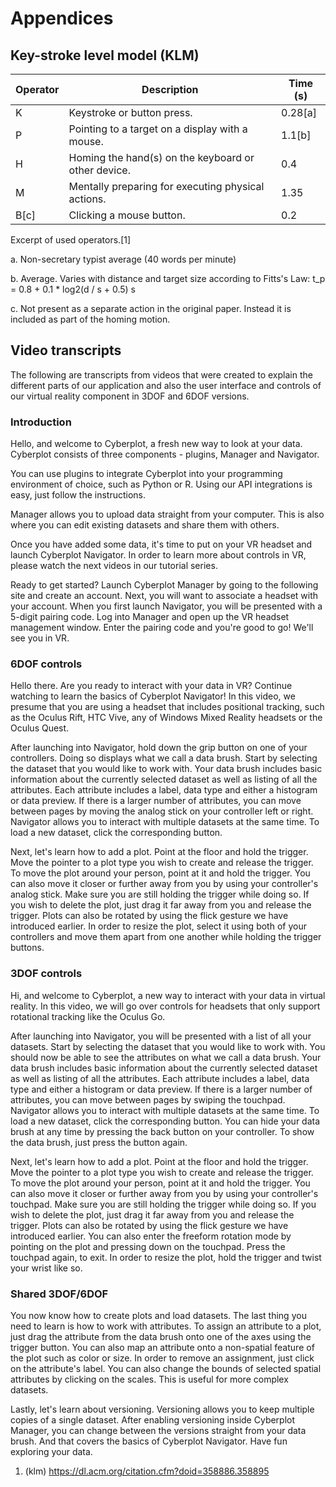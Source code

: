 # Appendices

## Key-stroke level model (KLM)

| Operator | Description | Time (s) |
| --- | --- | --- |
| K | Keystroke or button press. | 0.28[a] |
| P | Pointing to a target on a display with a mouse. | 1.1[b]
| H | Homing the hand(s) on the keyboard or other device. | 0.4 |
| M | Mentally preparing for executing physical actions. | 1.35 |
| B[c] | Clicking a mouse button. | 0.2 |
Excerpt of used operators.[1]

a. Non-secretary typist average (40 words per minute)

b. Average. Varies with distance and target size according to Fitts's Law: t_p = 0.8 + 0.1 * log2(d / s + 0.5) s

c. Not present as a separate action in the original paper. Instead it is included as part of the homing motion.

## Video transcripts

The following are transcripts from videos that were created to explain the different parts of our application and also the user interface and controls of our virtual reality component in 3DOF and 6DOF versions.

### Introduction

Hello, and welcome to Cyberplot, a fresh new way to look at your data. Cyberplot consists of three components - plugins, Manager and Navigator.

You can use plugins to integrate Cyberplot into your programming environment of choice, such as Python or R. Using our API integrations is easy, just follow the instructions.

Manager allows you to upload data straight from your computer. This is also where you can edit existing datasets and share them with others.

Once you have added some data, it's time to put on your VR headset and launch Cyberplot Navigator. In order to learn more about controls in VR, please watch the next videos in our tutorial series.

Ready to get started? Launch Cyberplot Manager by going to the following site and create an account. Next, you will want to associate a headset with your account. When you first launch Navigator, you will be presented with a 5-digit pairing code. Log into Manager and open up the VR headset management window. Enter the pairing code and you're good to go! We'll see you in VR.

### 6DOF controls

Hello there. Are you ready to interact with your data in VR? Continue watching to learn the basics of Cyberplot Navigator! In this video, we presume that you are using a headset that includes positional tracking, such as the Oculus Rift, HTC Vive, any of Windows Mixed Reality headsets or the Oculus Quest.

After launching into Navigator, hold down the grip button on one of your controllers. Doing so displays what we call a data brush. Start by selecting the dataset that you would like to work with. Your data brush includes basic information about the currently selected dataset as well as listing of all the attributes. Each attribute includes a label, data type and either a histogram or data preview. If there is a larger number of attributes, you can move between pages by moving the analog stick on your controller left or right. Navigator allows you to interact with multiple datasets at the same time. To load a new dataset, click the corresponding button. 

Next, let's learn how to add a plot. Point at the floor and hold the trigger. Move the pointer to a plot type you wish to create and release the trigger. To move the plot around your person, point at it and hold the trigger. You can also move it closer or further away from you by using your controller's analog stick. Make sure you are still holding the trigger while doing so. If you wish to delete the plot, just drag it far away from you and release the trigger. Plots can also be rotated by using the flick gesture we have introduced earlier. In order to resize the plot, select it using both of your controllers and move them apart from one another while holding the trigger buttons.

### 3DOF controls

Hi, and welcome to Cyberplot, a new way to interact with your data in virtual reality. In this video, we will go over controls for headsets that only support rotational tracking like the Oculus Go.

After launching into Navigator, you will be presented with a list of all your datasets. Start by selecting the dataset that you would like to work with. You should now be able to see the attributes on what we call a data brush. Your data brush includes basic information about the currently selected dataset as well as listing of all the attributes. Each attribute includes a label, data type and either a histogram or data preview. If there is a larger number of attributes, you can move between pages by swiping the touchpad. Navigator allows you to interact with multiple datasets at the same time. To load a new dataset, click the corresponding button. You can hide your data brush at any time by pressing the back button on your controller. To show the data brush, just press the button again.

Next, let's learn how to add a plot. Point at the floor and hold the trigger. Move the pointer to a plot type you wish to create and release the trigger. To move the plot around your person, point at it and hold the trigger. You can also move it closer or further away from you by using your controller's touchpad. Make sure you are still holding the trigger while doing so. If you wish to delete the plot, just drag it far away from you and release the trigger. Plots can also be rotated by using the flick gesture we have introduced earlier. You can also enter the freeform rotation mode by pointing on the plot and pressing down on the touchpad. Press the touchpad again, to exit. In order to resize the plot, hold the trigger and twist your wrist like so.

### Shared 3DOF/6DOF

You now know how to create plots and load datasets. The last thing you need to learn is how to work with attributes. To assign an attribute to a plot, just drag the attribute from the data brush onto one of the axes using the trigger button. You can also map an attribute onto a non-spatial feature of the plot such as color or size. In order to remove an assignment, just click on the attribute's label. You can also change the bounds of selected spatial attributes by clicking on the scales. This is useful for more complex datasets.

Lastly, let's learn about versioning. Versioning allows you to keep multiple copies of a single dataset. After enabling versioning inside Cyberplot Manager, you can change between the versions straight from your data brush. And that covers the basics of Cyberplot Navigator. Have fun exploring your data.

1. (klm) https://dl.acm.org/citation.cfm?doid=358886.358895